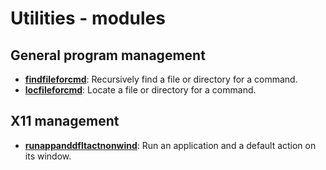 
# Utilities - modules

## General program management

* [**findfileforcmd**](general_program_management/findfileforcmd): Recursively find a file or directory for a command.
* [**locfileforcmd**](general_program_management/locfileforcmd): Locate a file or directory for a command.

## X11 management

* [**runappanddfltactnonwind**](x11_management/runappanddfltactnonwind): Run an application and a default action on its window.

